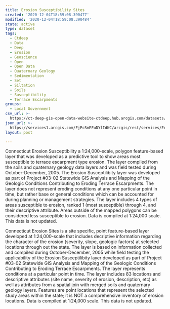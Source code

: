 ```yaml
---
title: Erosion Susceptibility Sites
created: '2020-12-04T18:59:08.390477'
modified: '2020-12-04T18:59:08.390484'
state: active
type: dataset
tags:
  - Ctdeep
  - Data
  - Deep
  - Erosion
  - Geoscience
  - Open
  - Open Data
  - Quaternary Geology
  - Sedimentation
  - Set
  - Siltation
  - Soils
  - Susceptibility
  - Terrace Escarpments
groups:
  - Local Government
csv_url: >-
  https://ct-deep-gis-open-data-website-ctdeep.hub.arcgis.com/datasets/a3bb382f512e4c7b803a3db8ad7a8a85_0.csv?outSR=%7B%22latestWkid%22%3A2234%2C%22wkid%22%3A102656%7D
json_url: >-
  https://services1.arcgis.com/FjPcSmEFuDYlIdKC/arcgis/rest/services/Erosion_Susceptibility_Set/FeatureServer/0
layout: post

---
```

Connecticut Erosion Susceptibility a 1:24,000-scale, polygon feature-based layer that was developed as a predictive tool to show areas most susceptible to terrace escarpment type erosion. The layer compiled from the soils and quaternary geology data layers and was field tested during October-December, 2005. The Erosion Susceptilibity layer was developed as part of Project #03-02 Statewide GIS Analysis and Mapping of the Geologic Conditions Contributing to Eroding Terrace Escarpments. The layer does not represent eroding conditions at any one particular point in time, but rather base or general conditions which can be accounted for during planning or management strategies. The layer includes 4 types of areas susceptible to erosion, ranked 1 (most susceptible) through 4, and their descriptive attribute. Areas outside of the mapped polygons can be considered less susceptible to erosion. Data is compiled at 1:24,000 scale. This data is not updated.

Connecticut Erosion Sites is a site specific, point feature-based layer developed at 1:24,000-scale that includes decriptive information regarding the character of the erosion (severity, slope, geologic factors) at selected locations through out the state. The layer is based on information collected and compiled during October-December, 2005 while field testing the applicability of the Erosion Susceptilibity layer developed as part of Project #03-02 Statewide GIS Analysis and Mapping of the Geologic Conditions Contributing to Eroding Terrace Escarpments. The layer represents conditions at a particular point in time. The layer includes 83 locations and descriptive attributes (site name, severity of erosion, description, etc) as well as attributes from a spatial join with merged soils and quaternary geology layers. Features are point locations that represent the selected study areas within the state; it is NOT a comprehensive inventory of erosion locations. Data is compiled at 1:24,000 scale. This data is not updated.
